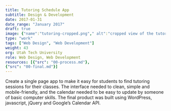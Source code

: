 ```yaml
---
title: Tutoring Schedule App
subtitle: Design & Development
date: 2017-01-31
date_range: "January 2017"
draft: true
image: {"name":"tutoring-cropped.png"," alt":"cropped view of the tutoring calendar/schedule page"}
type: "work"
tags: ["Web Design", "Web Development"]
weight: 43
org: Utah Tech University
role: Web Design, Web Development
resources: [{"src": "00-process.md"},
{"src": "00-final.md"}]
---
```

Create a single page app to make it easy for students to find tutoring sessions for their classes. The interface needed to clean, simple and mobile-friendly, and the calendar needed to be easy to update by someone of basic computer skills. The final product was built using WordPress,  javascript, jQuery and Google’s Calendar API.